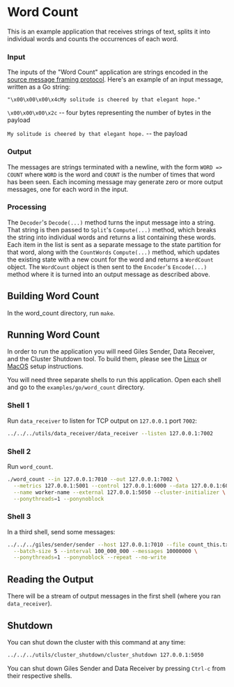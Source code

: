 # Word Count

This is an example application that receives strings of text, splits it into individual words and counts the occurrences of each word.

### Input

The inputs of the "Word Count" application are strings encoded in the [source message framing protocol](/book/core-concepts/decoders-and-encoders.md#framed-message-protocols#source-message-framing-protocol). Here's an example of an input message, written as a Go string:

```
"\x00\x00\x00\x4cMy solitude is cheered by that elegant hope."
```

`\x00\x00\x00\x2c` -- four bytes representing the number of bytes in the payload

`My solitude is cheered by that elegant hope.` -- the payload

### Output

The messages are strings terminated with a newline, with the form `WORD => COUNT` where `WORD` is the word and `COUNT` is the number of times that word has been seen. Each incoming message may generate zero or more output messages, one for each word in the input.

### Processing

The `Decoder`'s `Decode(...)` method turns the input message into a string. That string is then passed to `Split`'s `Compute(...)` method, which breaks the string into individual words and returns a list containing these words. Each item in the list is sent as a separate message to the state partition for that word, along with the `CountWords` `Compute(...)` method, which updates the existing state with a new count for the word and returns a `WordCount` object. The `WordCount` object is then sent to the `Encoder`'s `Encode(...)` method where it is turned into an output message as described above.

## Building Word Count

In the word_count directory, run `make`.

## Running Word Count

In order to run the application you will need Giles Sender, Data Receiver, and the Cluster Shutdown tool. To build them, please see the [Linux](/book/go/getting-started/linux-setup.md) or [MacOS](/book/go/getting-started/macos-setup.md) setup instructions.

You will need three separate shells to run this application. Open each shell and go to the `examples/go/word_count` directory.

### Shell 1

Run `data_receiver` to listen for TCP output on `127.0.0.1` port `7002`:

```bash
../../../utils/data_receiver/data_receiver --listen 127.0.0.1:7002
```

### Shell 2

Run `word_count`.

```bash
./word_count --in 127.0.0.1:7010 --out 127.0.0.1:7002 \
  --metrics 127.0.0.1:5001 --control 127.0.0.1:6000 --data 127.0.0.1:6001 \
  --name worker-name --external 127.0.0.1:5050 --cluster-initializer \
  --ponythreads=1 --ponynoblock
```

### Shell 3

In a third shell, send some messages:

```bash
../../../giles/sender/sender --host 127.0.0.1:7010 --file count_this.txt \
  --batch-size 5 --interval 100_000_000 --messages 10000000 \
  --ponythreads=1 --ponynoblock --repeat --no-write
```

## Reading the Output

There will be a stream of output messages in the first shell (where you ran `data_receiver`).

## Shutdown

You can shut down the cluster with this command at any time:

```bash
../../../utils/cluster_shutdown/cluster_shutdown 127.0.0.1:5050
```

You can shut down Giles Sender and Data Receiver by pressing `Ctrl-c` from their respective shells.
